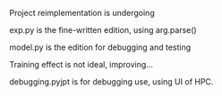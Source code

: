 Project reimplementation is undergoing

exp.py is the fine-written edition, using arg.parse()



model.py is the edition for debugging and testing

Training effect is not ideal, improving...

debugging.pyjpt is for debugging use, using UI of HPC.
